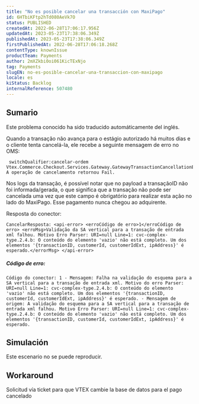 ```yaml
---
title: "No es posible cancelar una transacción con MaxiPago"
id: 6HTbiKFtp2hTd080AeVk7O
status: PUBLISHED
createdAt: 2022-06-28T17:06:17.956Z
updatedAt: 2023-05-23T17:38:06.349Z
publishedAt: 2023-05-23T17:38:06.349Z
firstPublishedAt: 2022-06-28T17:06:18.268Z
contentType: knownIssue
productTeam: Payments
author: 2mXZkbi0oi061KicTExNjo
tag: Payments
slugEN: no-es-posible-cancelar-una-transaccion-con-maxipago
locale: es
kiStatus: Backlog
internalReference: 507480
---
```


## Sumario

<div class="alert alert-info">
  <p>Este problema conocido ha sido traducido automáticamente del inglés.</p>
</div>

Quando a transação não avança para o estágio autorizado há muitos dias e o cliente tenta cancelá-la, ele recebe a seguinte mensagem de erro no OMS:

     switchQualifier:cancelar-ordem Vtex.Commerce.Checkout.Services.Gateway.GatewayTransactionCancellationException: A operação de cancelamento retornou Fail.

Nos logs da transação, é possível notar que no payload a transaçãoID não foi informada/gerada, o que significa que a transação não pode ser cancelada uma vez que este campo é obrigatório para realizar esta ação no lado do MaxiPago. Esse pagamento nunca chegou ao adquirente.

Resposta do conector:

    CancelarResposta: <api-error> <erroCódigo de erro>1</erroCódigo de erro> <erroMsg>Validação da SA vertical para a transação de entrada xml falhou. Motivo Erro Parser: URI=null Line=1: cvc-complex-type.2.4.b: O conteúdo do elemento 'vazio' não está completo. Um dos elementos '{transactionID, customerId, customerIdExt, ipAddress}' é esperado.</errorMsg> </api-error>

##### Código de erro:

    Código do conector: 1 - Mensagem: Falha na validação do esquema para a SA vertical para a transação de entrada xml. Motivo do erro Parser: URI=null Line=1: cvc-complex-type.2.4.b: O conteúdo do elemento 'vazio' não está completo. Um dos elementos '{transactionID, customerId, customerIdExt, ipAddress}' é esperado. - Mensagem de origem: A validação do esquema para a SA vertical para a transação de entrada xml falhou. Motivo Erro Parser: URI=null Line=1: cvc-complex-type.2.4.b: O conteúdo do elemento 'vazio' não está completo. Um dos elementos '{transactionID, customerId, customerIdExt, ipAddress}' é esperado.


## Simulación


Este escenario no se puede reproducir.


## Workaround


Solicitud vía ticket para que VTEX cambie la base de datos para el pago cancelado

